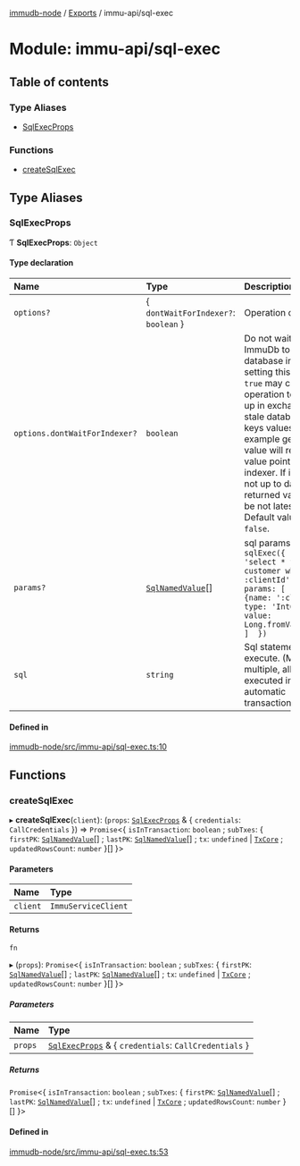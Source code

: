 [immudb-node](../README.md) / [Exports](../modules.md) / immu-api/sql-exec

# Module: immu-api/sql-exec

## Table of contents

### Type Aliases

- [SqlExecProps](immu_api_sql_exec.md#sqlexecprops)

### Functions

- [createSqlExec](immu_api_sql_exec.md#createsqlexec)

## Type Aliases

### SqlExecProps

Ƭ **SqlExecProps**: `Object`

#### Type declaration

| Name | Type | Description |
| :------ | :------ | :------ |
| `options?` | { `dontWaitForIndexer?`: `boolean`  } | Operation options. |
| `options.dontWaitForIndexer?` | `boolean` | Do not wait for ImmuDb to update database indexes, setting this  value to `true` may cause operation to speed up in exchange for  stale database latest keys values.    For example geting key value will return key value pointed by  indexer. If indexer is not up to date, returned value may be not  latest value.    Default value is `false`. |
| `params?` | [`SqlNamedValue`](types_SQL.md#sqlnamedvalue)[] | sql params    ```ts    sqlExec({    sql: 'select * from customer where id = :clientId',    params: [      {name: ':clientId', type: 'Int64', value: Long.fromValue(10)},    ]  })  ``` |
| `sql` | `string` | Sql statements to execute. (May be multiple, all will be executed inside  automatic transaction.) |

#### Defined in

[immudb-node/src/immu-api/sql-exec.ts:10](https://github.com/user3232/node-immu-db/blob/2e88686/immudb-node/src/immu-api/sql-exec.ts#L10)

## Functions

### createSqlExec

▸ **createSqlExec**(`client`): (`props`: [`SqlExecProps`](immu_api_sql_exec.md#sqlexecprops) & { `credentials`: `CallCredentials`  }) => `Promise`<{ `isInTransaction`: `boolean` ; `subTxes`: { `firstPK`: [`SqlNamedValue`](types_SQL.md#sqlnamedvalue)[] ; `lastPK`: [`SqlNamedValue`](types_SQL.md#sqlnamedvalue)[] ; `tx`: `undefined` \| [`TxCore`](types_Tx.md#txcore) ; `updatedRowsCount`: `number`  }[]  }\>

#### Parameters

| Name | Type |
| :------ | :------ |
| `client` | `ImmuServiceClient` |

#### Returns

`fn`

▸ (`props`): `Promise`<{ `isInTransaction`: `boolean` ; `subTxes`: { `firstPK`: [`SqlNamedValue`](types_SQL.md#sqlnamedvalue)[] ; `lastPK`: [`SqlNamedValue`](types_SQL.md#sqlnamedvalue)[] ; `tx`: `undefined` \| [`TxCore`](types_Tx.md#txcore) ; `updatedRowsCount`: `number`  }[]  }\>

##### Parameters

| Name | Type |
| :------ | :------ |
| `props` | [`SqlExecProps`](immu_api_sql_exec.md#sqlexecprops) & { `credentials`: `CallCredentials`  } |

##### Returns

`Promise`<{ `isInTransaction`: `boolean` ; `subTxes`: { `firstPK`: [`SqlNamedValue`](types_SQL.md#sqlnamedvalue)[] ; `lastPK`: [`SqlNamedValue`](types_SQL.md#sqlnamedvalue)[] ; `tx`: `undefined` \| [`TxCore`](types_Tx.md#txcore) ; `updatedRowsCount`: `number`  }[]  }\>

#### Defined in

[immudb-node/src/immu-api/sql-exec.ts:53](https://github.com/user3232/node-immu-db/blob/2e88686/immudb-node/src/immu-api/sql-exec.ts#L53)
